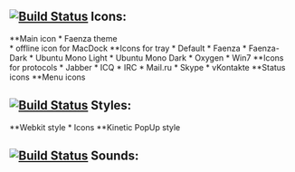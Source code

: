 ## [![Build Status](http://storage4.static.itmages.ru/i/12/0820/h_1345462055_9448692_dca76a7a06.png)](http://qutim.org/) Icons:

**Main icon
	* Faenza theme	
	* offline icon for MacDock
**Icons for tray
	* Default
	* Faenza
	* Faenza-Dark
	* Ubuntu Mono Light
	* Ubuntu Mono Dark
	* Oxygen
	* Win7
**Icons for protocols
	* Jabber
	* ICQ
	* IRC
	* Mail.ru
	* Skype
	* vKontakte
**Status icons
**Menu icons

## [![Build Status](http://storage4.static.itmages.ru/i/12/0820/h_1345462055_9448692_dca76a7a06.png)](http://qutim.org/) Styles:

**Webkit style
	* Icons
**Kinetic PopUp style

## [![Build Status](http://storage4.static.itmages.ru/i/12/0820/h_1345462055_9448692_dca76a7a06.png)](http://qutim.org/) Sounds:
